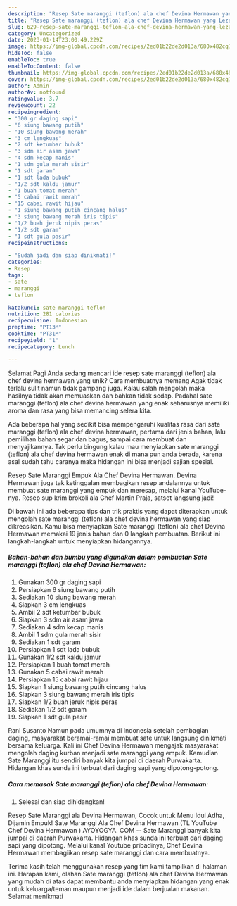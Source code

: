 ```yaml
---
description: "Resep Sate maranggi (teflon) ala chef Devina Hermawan yang Lezat, Mantap"
title: "Resep Sate maranggi (teflon) ala chef Devina Hermawan yang Lezat, Mantap"
slug: 629-resep-sate-maranggi-teflon-ala-chef-devina-hermawan-yang-lezat-mantap
category: Uncategorized
date: 2023-01-14T23:00:49.229Z
image: https://img-global.cpcdn.com/recipes/2ed01b22de2d013a/680x482cq70/sate-maranggi-teflon-ala-chef-devina-hermawan-foto-resep-utama.jpg
hideToc: false
enableToc: true
enableTocContent: false
thumbnail: https://img-global.cpcdn.com/recipes/2ed01b22de2d013a/680x482cq70/sate-maranggi-teflon-ala-chef-devina-hermawan-foto-resep-utama.jpg
cover: https://img-global.cpcdn.com/recipes/2ed01b22de2d013a/680x482cq70/sate-maranggi-teflon-ala-chef-devina-hermawan-foto-resep-utama.jpg
author: Admin
authorAv: notfound
ratingvalue: 3.7
reviewcount: 22
recipeingredient:
- "300 gr daging sapi"
- "6 siung bawang putih"
- "10 siung bawang merah"
- "3 cm lengkuas"
- "2 sdt ketumbar bubuk"
- "3 sdm air asam jawa"
- "4 sdm kecap manis"
- "1 sdm gula merah sisir"
- "1 sdt garam"
- "1 sdt lada bubuk"
- "1/2 sdt kaldu jamur"
- "1 buah tomat merah"
- "5 cabai rawit merah"
- "15 cabai rawit hijau"
- "1 siung bawang putih cincang halus"
- "3 siung bawang merah iris tipis"
- "1/2 buah jeruk nipis peras"
- "1/2 sdt garam"
- "1 sdt gula pasir"
recipeinstructions:

- "Sudah jadi dan siap dinikmati!"
categories:
- Resep
tags:
- sate
- maranggi
- teflon

katakunci: sate maranggi teflon 
nutrition: 281 calories
recipecuisine: Indonesian
preptime: "PT13M"
cooktime: "PT31M"
recipeyield: "1"
recipecategory: Lunch

---
```



Selamat Pagi Anda sedang mencari ide resep sate maranggi (teflon) ala chef devina hermawan yang unik? Cara membuatnya memang Agak tidak terlalu sulit namun tidak gampang juga. Kalau salah mengolah maka hasilnya tidak akan memuaskan dan bahkan tidak sedap. Padahal sate maranggi (teflon) ala chef devina hermawan yang enak seharusnya memiliki aroma dan rasa yang bisa memancing selera kita.


Ada beberapa hal yang sedikit bisa mempengaruhi kualitas rasa dari sate maranggi (teflon) ala chef devina hermawan, pertama dari jenis bahan, lalu pemilihan bahan segar dan bagus, sampai cara membuat dan menyajikannya. Tak perlu bingung kalau mau menyiapkan sate maranggi (teflon) ala chef devina hermawan enak di mana pun anda berada, karena asal sudah tahu caranya maka hidangan ini bisa menjadi sajian spesial.

Resep Sate Maranggi Empuk Ala Chef Devina Hermawan. Devina Hermawan juga tak ketinggalan membagikan resep andalannya untuk membuat sate maranggi yang empuk dan meresap, melalui kanal YouTube-nya. Resep sup krim brokoli ala Chef Martin Praja, satset langsung jadi!


Di bawah ini ada beberapa tips dan trik praktis yang dapat diterapkan untuk mengolah sate maranggi (teflon) ala chef devina hermawan yang siap dikreasikan. Kamu bisa menyiapkan Sate maranggi (teflon) ala chef Devina Hermawan memakai 19 jenis bahan dan 0 langkah pembuatan. Berikut ini langkah-langkah untuk menyiapkan hidangannya.

<!--inarticleads1-->

##### Bahan-bahan dan bumbu yang digunakan dalam pembuatan Sate maranggi (teflon) ala chef Devina Hermawan:

1. Gunakan 300 gr daging sapi
1. Persiapkan 6 siung bawang putih
1. Sediakan 10 siung bawang merah
1. Siapkan 3 cm lengkuas
1. Ambil 2 sdt ketumbar bubuk
1. Siapkan 3 sdm air asam jawa
1. Sediakan 4 sdm kecap manis
1. Ambil 1 sdm gula merah sisir
1. Sediakan 1 sdt garam
1. Persiapkan 1 sdt lada bubuk
1. Gunakan 1/2 sdt kaldu jamur
1. Persiapkan 1 buah tomat merah
1. Gunakan 5 cabai rawit merah
1. Persiapkan 15 cabai rawit hijau
1. Siapkan 1 siung bawang putih cincang halus
1. Siapkan 3 siung bawang merah iris tipis
1. Siapkan 1/2 buah jeruk nipis peras
1. Sediakan 1/2 sdt garam
1. Siapkan 1 sdt gula pasir


Rani Susanto Namun pada umumnya di Indonesia setelah pembagian daging, masyarakat beramai-ramai membuat sate untuk langsung dinikmati bersama keluarga. Kali ini Chef Devina Hermawan mengajak masyarakat mengolah daging kurban menjadi sate maranggi yang empuk. Kemudian Sate Maranggi itu sendiri banyak kita jumpai di daerah Purwakarta. Hidangan khas sunda ini terbuat dari daging sapi yang dipotong-potong. 

<!--inarticleads2-->

##### Cara memasak Sate maranggi (teflon) ala chef Devina Hermawan:


1. Selesai dan siap dihidangkan!

Resep Sate Maranggi ala Devina Hermawan, Cocok untuk Menu Idul Adha, Dijamin Empuk! Sate Maranggi Ala Chef Devina Hermawan (TL YouTube Chef Devina Hermawan ) AYOYOGYA. COM -- Sate Maranggi banyak kita jumpai di daerah Purwakarta. Hidangan khas sunda ini terbuat dari daging sapi yang dipotong. Melalui kanal Youtube pribadinya, Chef Devina Hermawan membagiikan resep sate maranggi dan cara membuatnya. 

Terima kasih telah menggunakan resep yang tim kami tampilkan di halaman ini. Harapan kami, olahan Sate maranggi (teflon) ala chef Devina Hermawan yang mudah di atas dapat membantu anda menyiapkan hidangan yang enak untuk keluarga/teman maupun menjadi ide dalam berjualan makanan. Selamat menikmati
